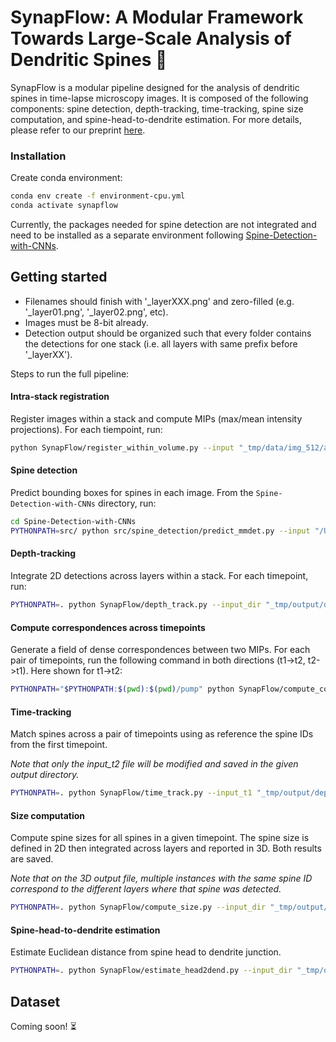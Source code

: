 # SynapFlow: A Modular Framework Towards Large-Scale Analysis of Dendritic Spines 🧠

SynapFlow is a modular pipeline designed for the analysis of dendritic spines in time-lapse microscopy images. It is composed of the following components: spine detection, depth-tracking, time-tracking, spine size computation, and spine-head-to-dendrite estimation. For more details, please refer to our preprint [here](XX).

### Installation
Create conda environment:
```bash
conda env create -f environment-cpu.yml
conda activate synapflow
```

Currently, the packages needed for spine detection are not integrated and need to be installed as a separate environment following [Spine-Detection-with-CNNs](Spine-Detection-with-CNNs/README.md).


## Getting started
- Filenames should finish with '_layerXXX.png' and zero-filled (e.g. '_layer01.png', '_layer02.png', etc).
- Images must be 8-bit already.
- Detection output should be organized such that every folder contains the detections for one stack (i.e. all layers with same prefix before '_layerXX').

Steps to run the full pipeline:

#### Intra-stack registration
Register images within a stack and compute MIPs (max/mean intensity projections). For each tiempoint, run:
```bash
python SynapFlow/register_within_volume.py --input "_tmp/data/img_512/aidv853_date220321_tp1_stack0_sub12_layer*.png" --out_dir "_tmp/data/img_512_registered" --downsample_factor 4
```

#### Spine detection
Predict bounding boxes for spines in each image. From the `Spine-Detection-with-CNNs` directory, run:
```bash
cd Spine-Detection-with-CNNs
PYTHONPATH=src/ python src/spine_detection/predict_mmdet.py --input "/Users/pamelaosuna/Documents/spines/SynapFlow/_tmp/data/img_512_registered/*.png" --model DefDETR --model_type Def_DETR --param_config lr_0.001_warmup_None_momentum_0.6_L2_3e-06_aug_SGD_S1A2_run1 --model_epoch epoch_54 --theta 0.5 --delta 0.5 --output output/dets --save_images --device cpu
``` 

#### Depth-tracking
Integrate 2D detections across layers within a stack. For each timepoint, run:
```bash
PYTHONPATH=. python SynapFlow/depth_track.py --input_dir "_tmp/output/dets/t1/csvs_mmdet/" --out_dir "_tmp/output/depth_tracked_spatial/t1" --img_dir "_tmp/data/img_512_registered/" --det_thresh 0.5 --track_thresh 0.0 --sp_cost 1.0 --app_cost 0.0 --draw
```

#### Compute correspondences across timepoints
Generate a field of dense correspondences between two MIPs. For each pair of timepoints, run the following command in both directions (t1->t2, t2->t1). Here shown for t1->t2:
```bash
PYTHONPATH="$PYTHONPATH:$(pwd):$(pwd)/pump" python SynapFlow/compute_corres.py --source "_tmp/data/img_512_registered/mips/aidv853_date220321_tp1_stack0_sub12.png" --target "_tmp/data/img_512_registered/mips/aidv853_date220321_tp1_stack0_sub12.png" --out_dir "_tmp/output/corres" --resize 256
```

#### Time-tracking
Match spines across a pair of timepoints using as reference the spine IDs from the first timepoint.

*Note that only the input_t2 file will be modified and saved in the given output directory.*
```bash
PYTHONPATH=. python SynapFlow/time_track.py --input_t1 "_tmp/output/depth_tracked_spatial/t1/aidv853_date220321_tp1_stack0_sub12.csv" --input_t2 "_tmp/output/depth_tracked_spatial/t2/aidv853_date220321_tp2_stack0_sub12.csv" --mip_t1 "_tmp/data/img_512_registered/mips/aidv853_date220321_tp1_stack0_sub12.png" --mip_t2 "_tmp/data/img_512_registered/mips/aidv853_date220321_tp2_stack0_sub12.png" --corres_dir "_tmp/output/corres" --img_dir "_tmp/data/img_512_registered" --out_dir "_tmp/output/time_tracked_spatial"
```

#### Size computation
Compute spine sizes for all spines in a given timepoint. The spine size is defined in 2D then integrated across layers and reported in 3D. Both results are saved.

*Note that on the 3D output file, multiple instances with the same spine ID correspond to the different layers where that spine was detected.*
```bash
PYTHONPATH=. python SynapFlow/compute_size.py --input_dir "_tmp/output/depth_tracked_spatial/t1" --img_dir "_tmp/data/img_512_registered" --out_dir "_tmp/output/sizes" --operator_3d median
```

#### Spine-head-to-dendrite estimation
Estimate Euclidean distance from spine head to dendrite junction.
```bash
PYTHONPATH=. python SynapFlow/estimate_head2dend.py --input_dir "_tmp/output/depth_tracked_spatial/t1" --img_dir "_tmp/data/img_512_registered" --out_dir "_tmp/output/distance_head2dend"
```

## Dataset

Coming soon! ⏳